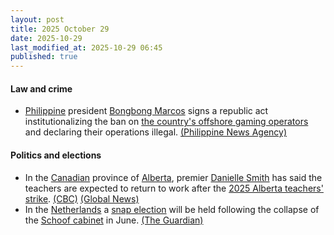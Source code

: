 ```yaml
---
layout: post
title: 2025 October 29
date: 2025-10-29
last_modified_at: 2025-10-29 06:45
published: true
---
```



#### Law and crime

* [Philippine](https://en.wikipedia.org/wiki/Philippines "Philippines") president [Bongbong Marcos](https://en.wikipedia.org/wiki/Bongbong_Marcos "Bongbong Marcos") signs a republic act institutionalizing the ban on [the country's offshore gaming operators](https://en.wikipedia.org/wiki/Philippine_offshore_gaming_operator "Philippine offshore gaming operator") and declaring their operations illegal. [(Philippine News Agency)](https://www.pna.gov.ph/articles/1262062)

#### Politics and elections

* In the [Canadian](https://en.wikipedia.org/wiki/Canada "Canada") province of [Alberta](https://en.wikipedia.org/wiki/Alberta "Alberta"), premier [Danielle Smith](https://en.wikipedia.org/wiki/Danielle_Smith "Danielle Smith") has said the teachers are expected to return to work after the [2025 Alberta teachers' strike](https://en.wikipedia.org/wiki/2025_Alberta_teachers%27_strike "2025 Alberta teachers' strike"). [(CBC)](https://www.cbc.ca/news/canada/edmonton/alberta-teachers-back-to-work-bill-9.6955558) [(Global News)](https://globalnews.ca/news/11497842/alberta-passes-bill-end-teacher-strike/)
* In the [Netherlands](https://en.wikipedia.org/wiki/Netherlands "Netherlands") a [snap election](https://en.wikipedia.org/wiki/2025_Dutch_general_election "2025 Dutch general election") will be held following the collapse of the [Schoof cabinet](https://en.wikipedia.org/wiki/Schoof_cabinet "Schoof cabinet") in June. [(The Guardian)](https://www.theguardian.com/world/2025/oct/28/netherlands-polls-geert-wilders-faces-political-isolation)

